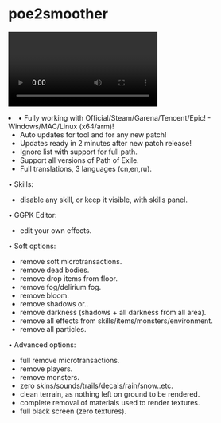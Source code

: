 # poe2smoother

<video>https://github.com/user-attachments/assets/bfdb45c2-4a33-490e-bc8f-5a65552da243</video>

<li>• Fully working with Official/Steam/Garena/Tencent/Epic! - Windows/MAC/Linux (x64/arm)!

- Auto updates for tool and for any new patch!
- Updates ready in 2 minutes after new patch release!
- Ignore list with support for full path.
- Support all versions of Path of Exile.
- Full translations, 3 languages (cn,en,ru).

• Skills:
- disable any skill, or keep it visible, with skills panel.

• GGPK Editor:
- edit your own effects.

• Soft options:
- remove soft microtransactions.
- remove dead bodies.
- remove drop items from floor.
- remove fog/delirium fog.
- remove bloom.
- remove shadows or..
- remove darkness (shadows + all darkness from all area).
- remove all effects from skills/items/monsters/environment.
- remove all particles.

• Advanced options:
- full remove microtransactions.
- remove players.
- remove monsters.
- zero skins/sounds/trails/decals/rain/snow..etc.
- clean terrain, as nothing left on ground to be rendered.
- complete removal of materials used to render textures.
- full black screen (zero textures).</li>
